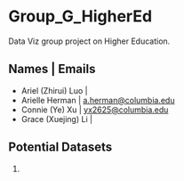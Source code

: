 # Group_G_HigherEd
Data Viz group project on Higher Education.

## Names | Emails
- Ariel (Zhirui) Luo | 
- Arielle Herman | a.herman@columbia.edu
- Connie (Ye) Xu | yx2625@columbia.edu
- Grace (Xuejing) Li | 

## Potential Datasets
1. 
